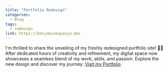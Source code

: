 ```yaml
---
title: "Portfolio Redesign"
categories:
  - Blog
tags:
  - redesign
link: https://benjaminmayanja.dev
---
```


I'm thrilled to share the unveiling of my freshly redesigned portfolio site! 🚀✨ After dedicated hours of creativity and refinement, my digital space now showcases a seamless blend of my work, skills, and passion. Explore the new design and discover my journey: [Visit my Portfolio](https://benjaminmayanja.dev).
